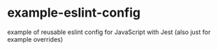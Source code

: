 # example-eslint-config

example of reusable eslint config for JavaScript with Jest (also just for example overrides)
